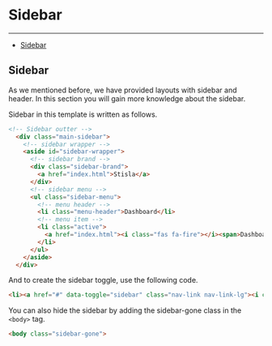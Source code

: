 # Sidebar

---

- [Sidebar](#sidebar)

<a name="sidebar"></a>

## Sidebar
As we mentioned before, we have provided layouts with sidebar and header. In this section you will gain more knowledge about the sidebar.

Sidebar in this template is written as follows.
```html
<!-- Sidebar outter -->
  <div class="main-sidebar"> 
    <!-- sidebar wrapper -->
    <aside id="sidebar-wrapper">
      <!-- sidebar brand -->
      <div class="sidebar-brand">
        <a href="index.html">Stisla</a>
      </div>
      <!-- sidebar menu -->
      <ul class="sidebar-menu">
        <!-- menu header -->
        <li class="menu-header">Dashboard</li>
        <!-- menu item -->
        <li class="active">
          <a href="index.html"><i class="fas fa-fire"></i><span>Dashboard</span></a>
        </li>
      </ul>
    </aside>
  </div>
```

And to create the sidebar toggle, use the following code.

```html
<li><a href="#" data-toggle="sidebar" class="nav-link nav-link-lg"><i class="fas fa-bars"></i></a></li>
```

You can also hide the sidebar by adding the sidebar-gone class in the `<body>` tag.

```html
<body class="sidebar-gone">
```

